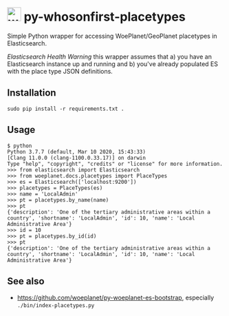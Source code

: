 # <img src="https://avatars1.githubusercontent.com/u/29209318?s=32&v=4" width="32" height="32" alt="woeplanet">&nbsp;py-whosonfirst-placetypes

Simple Python wrapper for accessing WoePlanet/GeoPlanet placetypes in Elasticsearch.

*Elasticsearch Health Warning* this wrapper assumes that a) you have an Elasticsearch instance up and running and b) you've already populated ES with the place type JSON definitions.

## Installation

```
sudo pip install -r requirements.txt .
```

## Usage

```
$ python
Python 3.7.7 (default, Mar 10 2020, 15:43:33)
[Clang 11.0.0 (clang-1100.0.33.17)] on darwin
Type "help", "copyright", "credits" or "license" for more information.
>>> from elasticsearch import Elasticsearch
>>> from woeplanet.docs.placetypes import PlaceTypes
>>> es = Elasticsearch(['localhost:9200'])
>>> placetypes = PlaceTypes(es)
>>> name = 'LocalAdmin'
>>> pt = placetypes.by_name(name)
>>> pt
{'description': 'One of the tertiary administrative areas within a country', 'shortname': 'LocalAdmin', 'id': 10, 'name': 'Local Administrative Area'}
>>> id = 10
>>> pt = placetypes.by_id(id)
>>> pt
{'description': 'One of the tertiary administrative areas within a country', 'shortname': 'LocalAdmin', 'id': 10, 'name': 'Local Administrative Area'}
```

## See also

* https://github.com/woeplanet/py-woeplanet-es-bootstrap, especially `./bin/index-placetypes.py`
